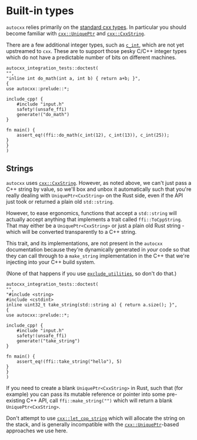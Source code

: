 # Built-in types

`autocxx` relies primarily on the [standard cxx types](https://cxx.rs/bindings.html).
In particular you should become familiar with [`cxx::UniquePtr`](https://docs.rs/cxx/latest/cxx/struct.UniquePtr.html) and [`cxx::CxxString`](https://docs.rs/cxx/latest/cxx/struct.CxxString.html).

There are a few additional integer types, such as [`c_int`](https://docs.rs/autocxx/latest/autocxx/struct.c_int.html),
which are not yet upstreamed to `cxx`. These are to support those pesky C/C++ integer types
which do not have a predictable number of bits on different machines.

```rust,ignore,autocxx
autocxx_integration_tests::doctest(
"",
"inline int do_math(int a, int b) { return a+b; }",
{
use autocxx::prelude::*;

include_cpp! {
    #include "input.h"
    safety!(unsafe_ffi)
    generate!("do_math")
}

fn main() {
    assert_eq!(ffi::do_math(c_int(12), c_int(13)), c_int(25));
}
}
)
```

## Strings

`autocxx` uses [`cxx::CxxString`](https://docs.rs/cxx/latest/cxx/struct.CxxString.html). However, as noted above, we can't
just pass a C++ string by value, so we'll box and unbox it automatically
such that you're really dealing with `UniquePtr<CxxString>` on the Rust
side, even if the API just took or returned a plain old `std::string`.

However, to ease ergonomics, functions that accept a `std::string` will
actually accept anything that
implements a trait called `ffi::ToCppString`. That may either be a
`UniquePtr<CxxString>` or just a plain old Rust string - which will be
converted transparently to a C++ string.

This trait, and its implementations, are not present in the `autocxx`
documentation because they're dynamically generated in _your_ code
so that they can call through to a `make_string` implementation in
the C++ that we're injecting into your C++ build system.

(None of that happens if you use [`exclude_utilities`](https://docs.rs/autocxx/latest/autocxx/macro.exclude_utilities.html), so don't do that.)

```rust,ignore,autocxx
autocxx_integration_tests::doctest(
"",
"#include <string>
#include <cstdint>
inline uint32_t take_string(std::string a) { return a.size(); }",
{
use autocxx::prelude::*;

include_cpp! {
    #include "input.h"
    safety!(unsafe_ffi)
    generate!("take_string")
}

fn main() {
    assert_eq!(ffi::take_string("hello"), 5)
}
}
)
```

If you need to create a blank `UniquePtr<CxxString>` in Rust, such that
(for example) you can pass its mutable reference or pointer into some
pre-existing C++ API, call `ffi::make_string("")` which will return
a blank `UniquePtr<CxxString>`.

Don't attempt to use [`cxx::let_cpp_string`](https://docs.rs/cxx/latest/cxx/macro.let_cxx_string.html) which will allocate the
string on the stack, and is generally incompatible with the
[`cxx::UniquePtr`](https://docs.rs/cxx/latest/cxx/struct.UniquePtr.html)-based approaches we use here.
